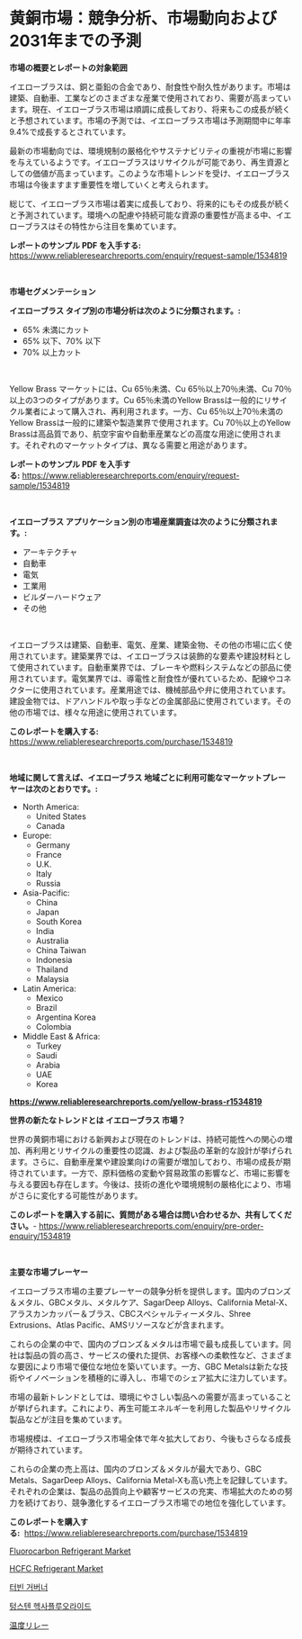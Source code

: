 <p><h1>黄銅市場：競争分析、市場動向および2031年までの予測</h1></p><p><strong>市場の概要とレポートの対象範囲</strong></p>
<p><p>イエローブラスは、銅と亜鉛の合金であり、耐食性や耐久性があります。市場は建築、自動車、工業などのさまざまな産業で使用されており、需要が高まっています。現在、イエローブラス市場は順調に成長しており、将来もこの成長が続くと予想されています。市場の予測では、イエローブラス市場は予測期間中に年率9.4%で成長するとされています。</p><p>最新の市場動向では、環境規制の厳格化やサステナビリティの重視が市場に影響を与えているようです。イエローブラスはリサイクルが可能であり、再生資源としての価値が高まっています。このような市場トレンドを受け、イエローブラス市場は今後ますます重要性を増していくと考えられます。</p><p>総じて、イエローブラス市場は着実に成長しており、将来的にもその成長が続くと予測されています。環境への配慮や持続可能な資源の重要性が高まる中、イエローブラスはその特性から注目を集めています。</p></p>
<p><strong>レポートのサンプル PDF を入手する:</strong> <a href="https://www.reliableresearchreports.com/enquiry/request-sample/1534819">https://www.reliableresearchreports.com/enquiry/request-sample/1534819</a></p>
<p>&nbsp;</p>
<p><strong>市場セグメンテーション</strong></p>
<p><strong>イエローブラス タイプ別の市場分析は次のように分類されます。:</strong></p>
<p><ul><li>65% 未満にカット</li><li>65% 以下、70% 以下</li><li>70% 以上カット</li></ul></p>
<p>&nbsp;</p>
<p><p>Yellow Brass マーケットには、Cu 65％未満、Cu 65％以上70％未満、Cu 70％以上の3つのタイプがあります。Cu 65％未満のYellow Brassは一般的にリサイクル業者によって購入され、再利用されます。一方、Cu 65％以上70％未満のYellow Brassは一般的に建築や製造業界で使用されます。Cu 70％以上のYellow Brassは高品質であり、航空宇宙や自動車産業などの高度な用途に使用されます。それぞれのマーケットタイプは、異なる需要と用途があります。</p></p>
<p><strong>レポートのサンプル PDF を入手する:</strong>&nbsp;<a href="https://www.reliableresearchreports.com/enquiry/request-sample/1534819">https://www.reliableresearchreports.com/enquiry/request-sample/1534819</a></p>
<p>&nbsp;</p>
<p><strong> イエローブラス アプリケーション別の市場産業調査は次のように分類されます。:</strong></p>
<p><ul><li>アーキテクチャ</li><li>自動車</li><li>電気</li><li>工業用</li><li>ビルダーハードウェア</li><li>その他</li></ul></p>
<p>&nbsp;</p>
<p><p>イエローブラスは建築、自動車、電気、産業、建築金物、その他の市場に広く使用されています。建築業界では、イエローブラスは装飾的な要素や建設材料として使用されています。自動車業界では、ブレーキや燃料システムなどの部品に使用されています。電気業界では、導電性と耐食性が優れているため、配線やコネクターに使用されています。産業用途では、機械部品や弁に使用されています。建設金物では、ドアハンドルや取っ手などの金属部品に使用されています。その他の市場では、様々な用途に使用されています。</p></p>
<p><strong>このレポートを購入する:</strong>&nbsp; <a href="https://www.reliableresearchreports.com/purchase/1534819">https://www.reliableresearchreports.com/purchase/1534819</a></p>
<p>&nbsp;</p>
<p><strong>地域に関して言えば、イエローブラス 地域ごとに利用可能なマーケットプレーヤーは次のとおりです。:</strong></p>
<p><ul>
    <li>
        North America:
        <ul>
            <li>United States</li>
            <li>Canada</li>
        </ul>
    </li>
    <li>
        Europe:
        <ul>
            <li>Germany</li>
            <li>France</li>
            <li>U.K.</li>
            <li>Italy</li>
            <li>Russia</li>
        </ul>
    </li>
    <li>
        Asia-Pacific:
        <ul>
            <li>China</li>
            <li>Japan</li>
            <li>South Korea</li>
            <li>India</li>
            <li>Australia</li>
            <li>China Taiwan</li>
            <li>Indonesia</li>
            <li>Thailand</li>
            <li>Malaysia</li>
        </ul>
    </li>
    <li>
        Latin America:
        <ul>
            <li>Mexico</li>
            <li>Brazil</li>
            <li>Argentina Korea</li>
            <li>Colombia</li>
        </ul>
    </li>
    <li>
        Middle East & Africa:
        <ul>
            <li>Turkey</li>
            <li>Saudi</li>
            <li>Arabia</li>
            <li>UAE</li>
            <li>Korea</li>
        </ul>
    </li>
    </ul></p>
<p><strong><a href="https://www.reliableresearchreports.com/yellow-brass-r1534819">https://www.reliableresearchreports.com/yellow-brass-r1534819</a></strong>&nbsp;</p>
<p><strong>世界の新たなトレンドとは イエローブラス 市場？</strong></p>
<p><p>世界の黄銅市場における新興および現在のトレンドは、持続可能性への関心の増加、再利用とリサイクルの重要性の認識、および製品の革新的な設計が挙げられます。さらに、自動車産業や建設業向けの需要が増加しており、市場の成長が期待されています。一方で、原料価格の変動や貿易政策の影響など、市場に影響を与える要因も存在します。今後は、技術の進化や環境規制の厳格化により、市場がさらに変化する可能性があります。</p></p>
<p><strong>このレポートを購入する前に、質問がある場合は問い合わせるか、共有してください。</strong>- <a href="https://www.reliableresearchreports.com/enquiry/pre-order-enquiry/1534819">https://www.reliableresearchreports.com/enquiry/pre-order-enquiry/1534819</a></p>
<p>&nbsp;</p>
<p><strong>主要な市場プレーヤー</strong></p>
<p><p>イエローブラス市場の主要プレーヤーの競争分析を提供します。国内のブロンズ＆メタル、GBCメタル、メタルケア、SagarDeep Alloys、California Metal-X、アラスカンカッパー＆ブラス、CBCスペシャルティーメタル、Shree Extrusions、Atlas Pacific、AMSリソースなどが含まれます。</p><p>これらの企業の中で、国内のブロンズ＆メタルは市場で最も成長しています。同社は製品の質の高さ、サービスの優れた提供、お客様への柔軟性など、さまざまな要因により市場で優位な地位を築いています。一方、GBC Metalsは新たな技術やイノベーションを積極的に導入し、市場でのシェア拡大に注力しています。</p><p>市場の最新トレンドとしては、環境にやさしい製品への需要が高まっていることが挙げられます。これにより、再生可能エネルギーを利用した製品やリサイクル製品などが注目を集めています。</p><p>市場規模は、イエローブラス市場全体で年々拡大しており、今後もさらなる成長が期待されています。</p><p>これらの企業の売上高は、国内のブロンズ＆メタルが最大であり、GBC Metals、SagarDeep Alloys、California Metal-Xも高い売上を記録しています。それぞれの企業は、製品の品質向上や顧客サービスの充実、市場拡大のための努力を続けており、競争激化するイエローブラス市場での地位を強化しています。</p></p>
<p><strong>このレポートを購入する:</strong>&nbsp;&nbsp;<a href="https://www.reliableresearchreports.com/purchase/1534819">https://www.reliableresearchreports.com/purchase/1534819</a></p>
<p><p><a href="https://issuu.com/reportprime-2/docs/fluorocarbon-refrigerant-market-size-2030.pptx">Fluorocarbon Refrigerant Market</a></p><p><a href="https://issuu.com/reportprime-2/docs/hcfc-refrigerant-market-size-2030.pptx">HCFC Refrigerant Market</a></p><p><a href="https://github.com/jntpkh496620/Market-Research-Report-List-1/blob/main/524389916687.md">터빈 거버너</a></p><p><a href="https://github.com/vsoq0zknh59/Market-Research-Report-List-1/blob/main/377716216688.md">텅스텐 헥사플루오라이드</a></p><p><a href="https://github.com/joaejkdzgyljvo6/Market-Research-Report-List-1/blob/main/384642118195.md">温度リレー</a></p></p>